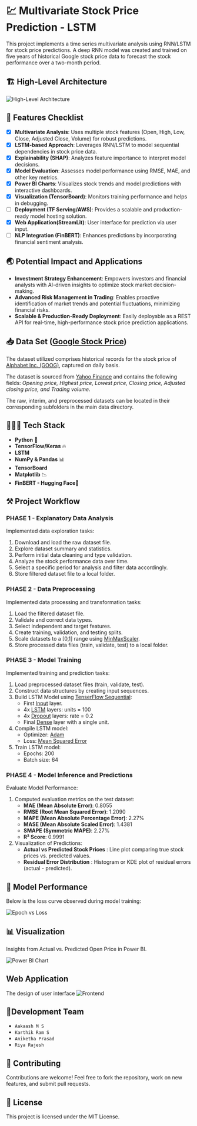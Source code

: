 # 💹 Multivariate Stock Price Prediction - LSTM

This project implements a time series multivariate analysis using RNN/LSTM for stock price predictions. A deep RNN model was created and trained on five years of historical Google stock price data to forecast the stock performance over a two-month period.

## 🏗️ High-Level Architecture

![High-Level Architecture](assets/highlevel.jpg)

## 📌 Features Checklist

- [x] **Multivariate Analysis**: Uses multiple stock features (Open, High, Low, Close, Adjusted Close, Volume) for robust predictions.
- [x] **LSTM-based Approach**: Leverages RNN/LSTM to model sequential dependencies in stock price data.
- [x] **Explainability (SHAP)**: Analyzes feature importance to interpret model decisions.
- [x] **Model Evaluation**: Assesses model performance using RMSE, MAE, and other key metrics.
- [x] **Power BI Charts**: Visualizes stock trends and model predictions with interactive dashboards.
- [x] **Visualization (TensorBoard)**: Monitors training performance and helps in debugging.
- [ ] **Deployment (TF Serving/AWS)**: Provides a scalable and production-ready model hosting solution.
- [x] **Web Application(StreamLit)**: User interface for prediction via user input.
- [ ] **NLP Integration (FinBERT)**: Enhances predictions by incorporating financial sentiment analysis.

## 🌏 Potential Impact and Applications

- **Investment Strategy Enhancement**: Empowers investors and financial analysts with AI-driven insights to optimize stock market decision-making.
- **Advanced Risk Management in Trading**: Enables proactive identification of market trends and potential fluctuations, minimizing financial risks.
- **Scalable & Production-Ready Deployment**: Easily deployable as a REST API for real-time, high-performance stock price prediction applications.

## 📥 Data Set ([Google Stock Price](https://finance.yahoo.com/quote/GOOG/history))

The dataset utilized comprises historical records for the stock price of [Alphabet Inc. (GOOG)](https://finance.yahoo.com/quote/GOOG/history), captured on daily basis.

The dataset is sourced from [Yahoo Finance](https://finance.yahoo.com/) and contains the following fields: _Opening price, Highest price, Lowest price, Closing price, Adjusted closing price, and Trading volume_.

The raw, interim, and preprocessed datasets can be located in their corresponding subfolders in the main data directory.

## 👨🏾‍💻 Tech Stack

- **Python** 🐍
- **TensorFlow/Keras** 🔥
- **LSTM**
- **NumPy & Pandas** 📊
- **TensorBoard**
- **Matplotlib** 📉
- **FinBERT - Hugging Face**🤗

## ⚒️ Project Workflow

### PHASE 1 - Explanatory Data Analysis

Implemented data exploration tasks:

1. Download and load the raw dataset file.
2. Explore dataset summary and statistics.
3. Perform initial data cleaning and type validation.
4. Analyze the stock performance data over time.
5. Select a specific period for analysis and filter data accordingly.
6. Store filtered dataset file to a local folder.

### PHASE 2 - Data Preprocessing

Implemented data processing and transformation tasks:

1. Load the filtered dataset file.
2. Validate and correct data types.
3. Select independent and target features.
4. Create training, validation, and testing splits.
5. Scale datasets to a [0,1] range using [MinMaxScaler](https://scikit-learn.org/stable/modules/generated/sklearn.preprocessing.MinMaxScaler.html).
6. Store processed data files (train, validate, test) to a local folder.

### PHASE 3 - Model Training

Implemented training and prediction tasks:

1. Load preprocessed dataset files (train, validate, test).
2. Construct data structures by creating input sequences.
3. Build LSTM Model using [TenserFlow Sequential](https://www.tensorflow.org/api_docs/python/tf/keras/Sequential):
   - First [Input](https://www.tensorflow.org/api_docs/python/tf/keras/layers/InputLayer) layer.
   - 4x [LSTM](https://www.tensorflow.org/api_docs/python/tf/keras/layers/LSTM) layers: units = 100
   - 4x [Dropout](https://www.tensorflow.org/api_docs/python/tf/keras/layers/Dropout) layers: rate = 0.2
   - Final [Dense](https://www.tensorflow.org/api_docs/python/tf/keras/layers/Dense) layer with a single unit.
4. Compile LSTM model:
   - Optimizer: [Adam](https://www.tensorflow.org/api_docs/python/tf/keras/optimizers/Adam)
   - Loss: [Mean Squared Error](https://www.tensorflow.org/api_docs/python/tf/keras/losses/MeanSquaredError)
5. Train LSTM model:
   - Epochs: 200
   - Batch size: 64

### PHASE 4 - Model Inference and Predictions

Evaluate Model Performance:

1. Computed evaluation metrics on the test dataset:
   - **MAE (Mean Absolute Error)**: 0.8055
   - **RMSE (Root Mean Squared Error)**: 1.2090
   - **MAPE (Mean Absolute Percentage Error)**: 2.27%
   - **MASE (Mean Absolute Scaled Error)**: 1.4381
   - **SMAPE (Symmetric MAPE)**: 2.27%
   - **R² Score**: 0.9991
2. Visualization of Predictions:
   - **Actual vs Predicted Stock Prices** : Line plot comparing true stock prices vs. predicted values.
   - **Residual Error Distribution** : Histogram or KDE plot of residual errors (actual - predicted).

## 🚀 Model Performance

Below is the loss curve observed during model training:

![Epoch vs Loss](assets/epochVsLoss.png)

## 📊 Visualization

Insights from Actual vs. Predicted Open Price in Power BI.

![Power BI Chart](assets/stockMarketForecasting.png)

## Web Application

The design of user interface
![Frontend](assets/ui.png)

## 👥Development Team

- `Aakaash M S`
- `Karthik Ram S`
- `Aniketha Prasad`
- `Riya Rajesh`

## 🤝 Contributing

Contributions are welcome! Feel free to fork the repository, work on new features, and submit pull requests.

## 📝 License

This project is licensed under the MIT License.
